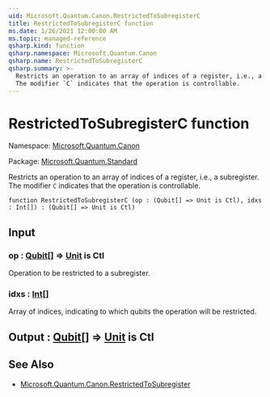 ```yaml
---
uid: Microsoft.Quantum.Canon.RestrictedToSubregisterC
title: RestrictedToSubregisterC function
ms.date: 1/26/2021 12:00:00 AM
ms.topic: managed-reference
qsharp.kind: function
qsharp.namespace: Microsoft.Quantum.Canon
qsharp.name: RestrictedToSubregisterC
qsharp.summary: >-
  Restricts an operation to an array of indices of a register, i.e., a subregister.
  The modifier `C` indicates that the operation is controllable.
---
```


# RestrictedToSubregisterC function

Namespace: [Microsoft.Quantum.Canon](xref:Microsoft.Quantum.Canon)

Package: [Microsoft.Quantum.Standard](https://nuget.org/packages/Microsoft.Quantum.Standard)


Restricts an operation to an array of indices of a register, i.e., a subregister.The modifier `C` indicates that the operation is controllable.

```qsharp
function RestrictedToSubregisterC (op : (Qubit[] => Unit is Ctl), idxs : Int[]) : (Qubit[] => Unit is Ctl)
```


## Input

### op : [Qubit](xref:microsoft.quantum.lang-ref.qubit)[] => [Unit](xref:microsoft.quantum.lang-ref.unit)  is Ctl

Operation to be restricted to a subregister.


### idxs : [Int](xref:microsoft.quantum.lang-ref.int)[]

Array of indices, indicating to which qubits the operation will be restricted.



## Output : [Qubit](xref:microsoft.quantum.lang-ref.qubit)[] => [Unit](xref:microsoft.quantum.lang-ref.unit)  is Ctl



## See Also

- [Microsoft.Quantum.Canon.RestrictedToSubregister](xref:Microsoft.Quantum.Canon.RestrictedToSubregister)